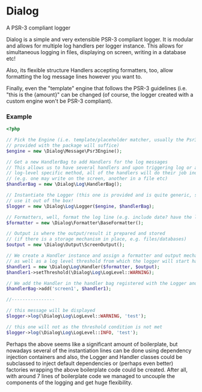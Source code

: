 # Dialog
A PSR-3 compliant logger

Dialog is a simple and very extensible PSR-3 compliant logger. It is modular and allows for multiple log handlers per logger instance. This allows for simultaneous logging in files, displaying on screen, writing in a database etc!

Also, its flexible structure Handlers accepting formatters, too, allow formatting the log message lines however you want to.

Finally, even the "template" engine that follows the PSR-3 guidelines (i.e. "this is the {amount}" can be changed (of course, the logger created with a custom engine won't be PSR-3 compliant).

### Εxample
```php
<?php

// Pick the Engine (i.e. template/placeholder matcher, usually the Psr3Engine
// provided with the package will suffice)
$engine = new \Dialog\Message\Psr3Engine();

// Get a new HandlerBag to add Handlers for the log messages
// This allows us to have several handlers and upon triggering log or any
// log-level specific method, all of the handlers will do their job independently
// (e.g. one may write on the screen, another in a file etc)
$handlerBag = new \Dialog\Log\HandlerBag();

// Instantiate the Logger (this one is provided and is quite generic, so you can
// use it out of the box!
$logger = new \Dialog\Log\Logger($engine, $handlerBag);

// Formatters, well, format the log line (e.g. include date? have the log level etc)
$formatter = new \Dialog\Formatter\BaseFormatter();

// Output is where the output/result it prepared and stored 
// (if there is a storage mechanism in place, e.g. files/databases)
$output = new \Dialog\Output\ScreenOutput();

// We create a Handler instance and assign a formatter and output mechanism
// as well as a log level threshold from which the logger will start handling
$handler1 = new \Dialog\Log\Handler($formatter, $output);
$handler1->setThreshold(\Dialog\Log\LogLevel::WARNING);

// We add the Handler in the handler bag registered with the Logger and we're done
$handlerBag->add('screen1', $handler1);

//----------------

// this message will be displayed
$logger->log(\Dialog\Log\LogLevel::WARNING, 'test');

// this one will not as the threshold condition is not met
$logger->log(\Dialog\Log\LogLevel::INFO, 'test');
```

Perhaps the above seems like a significant amount of boilerplate, but nowadays several of the instantiation lines can be done using dependency injection containers and also, the Logger and Handler classes could be subclassed to inject default dependencies or (perhaps even better) factories wrapping the above boilerplate code could be created. After all, with around 7 lines of boilerplate code we managed to uncouple the components of the logging and get huge flexibility.
